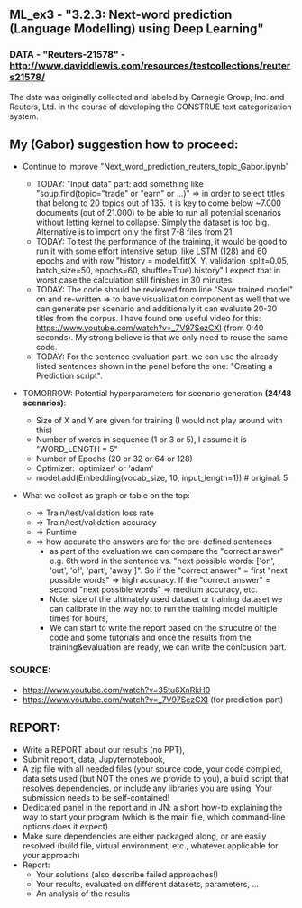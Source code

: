 ## ML_ex3 - "3.2.3: Next-word prediction (Language Modelling) using Deep Learning"

### DATA - "Reuters-21578" - http://www.daviddlewis.com/resources/testcollections/reuters21578/
The data was originally collected and labeled by Carnegie Group, Inc. and Reuters, Ltd. in the course of developing the CONSTRUE text categorization system.  


## My (Gabor) suggestion how to proceed:
- Continue to improve "Next_word_prediction_reuters_topic_Gabor.ipynb"
  - TODAY: "Input data" part: add something like "soup.find(topic="trade" or "earn" or ...)" => in order to select titles that belong to 20 topics out of 135. It is key to come below ~7.000 documents (out of 21.000) to be able to run all potential scenarios without letting kernel to collapse. Simply the dataset is too big.
  Alternative is to import only the first 7-8 files from 21.
  - TODAY: To test the performance of the training, it would be good to run it with some effort intensive setup, like LSTM (128) and 60 epochs and with row "history = model.fit(X, Y, validation_split=0.05, batch_size=50, epochs=60, shuffle=True).history" I expect that in worst case the calculation still finishes in 30 minutes. 
  - TODAY: The code should be reviewed from line "Save trained model" on and re-written => to have visualization component as well that we can generate per scenario and additionally it can evaluate 20-30 titles from the corpus. I have found one useful video for this: https://www.youtube.com/watch?v=_7V97SezCXI (from 0:40 seconds). My strong believe is that we only need to reuse the same code.
  - TODAY: For the sentence evaluation part, we can use the already listed sentences shown in the penel before the one: "Creating a Prediction script".

- TOMORROW: Potential hyperparameters for scenario generation **(24/48 scenarios)**:
  - Size of X and Y are given for training (I would not play around with this)
  - Number of words in sequence (1 or 3 or 5), I assume it is "WORD_LENGTH = 5"
  - Number of Epochs (20 or 32 or 64 or 128)
  - Optimizer: 'optimizer' or 'adam'
  - model.add(Embedding(vocab_size, 10, input_length=1)) # original: 5
- What we collect as graph or table on the top:
  - => Train/test/validation loss rate
  - => Train/test/validation accuracy
  - => Runtime
  - => how accurate the answers are for the pre-defined sentences
    - as part of the evaluation we can compare the "correct answer" e.g. 6th word in the sentence vs. "next possible words:  ['on', 'out', 'of', 'part', 'away']".
    So if the "correct answer" = first "next possible words" => high accuracy. If the "correct answer" = second "next possible words" => medium accuracy, etc.
    - Note: size of the ultimately used dataset or training dataset we can calibrate in the way not to run the training model multiple times for hours,
     - We can start to write the report based on the strucutre of the code and some tutorials and once the results from the training&evaluation are ready, we can write the conlcusion part.

### SOURCE:
- https://www.youtube.com/watch?v=35tu6XnRkH0
- https://www.youtube.com/watch?v=_7V97SezCXI (for prediction part)

## REPORT:
- Write a REPORT about our results (no PPT),
- Submit report, data, Jupyternotebook,
- A zip file with all needed files (your source code, your code compiled, data sets used (but NOT the ones we provide to you), a build script that resolves dependencies, or include any libraries you are using. Your submission needs to be self-contained!
- Dedicated panel in the report and in JN: a short how-to explaining the way to start your program (which is the main file, which command-line options does it expect).
- Make sure dependencies are either packaged along, or are easily resolved (build file, virtual environment, etc., whatever applicable for your approach)
- Report:
  - Your solutions (also describe failed approaches!)
  - Your results, evaluated on different datasets, parameters, ...
  - An analysis of the results
